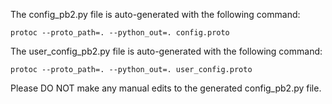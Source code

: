 The config_pb2.py file is auto-generated with the following command:

    protoc --proto_path=. --python_out=. config.proto

The user_config_pb2.py file is auto-generated with the following command:

    protoc --proto_path=. --python_out=. user_config.proto
Please DO NOT make any manual edits to the generated config_pb2.py file.
